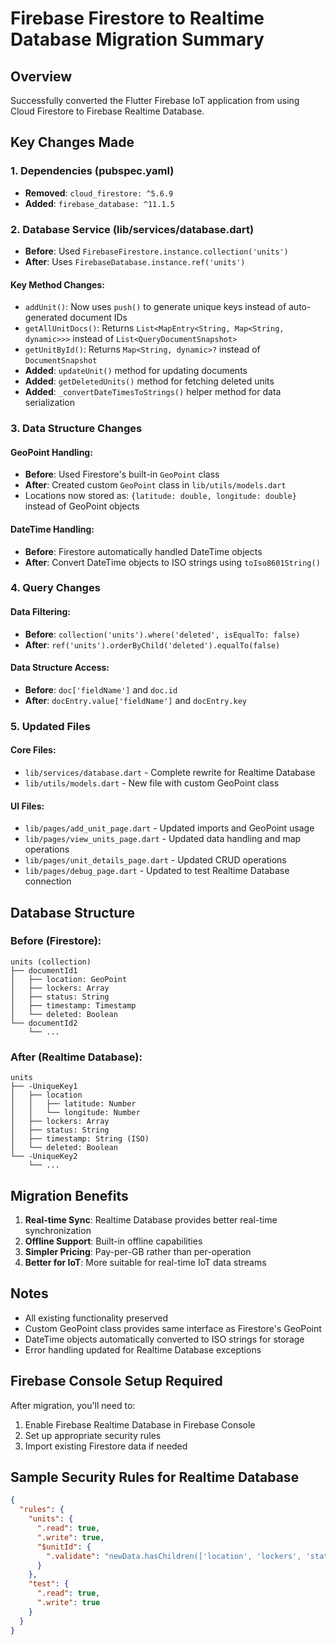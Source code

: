 # Firebase Firestore to Realtime Database Migration Summary

## Overview
Successfully converted the Flutter Firebase IoT application from using Cloud Firestore to Firebase Realtime Database.

## Key Changes Made

### 1. Dependencies (pubspec.yaml)
- **Removed**: `cloud_firestore: ^5.6.9`
- **Added**: `firebase_database: ^11.1.5`

### 2. Database Service (lib/services/database.dart)
- **Before**: Used `FirebaseFirestore.instance.collection('units')`
- **After**: Uses `FirebaseDatabase.instance.ref('units')`

#### Key Method Changes:
- `addUnit()`: Now uses `push()` to generate unique keys instead of auto-generated document IDs
- `getAllUnitDocs()`: Returns `List<MapEntry<String, Map<String, dynamic>>>` instead of `List<QueryDocumentSnapshot>`
- `getUnitById()`: Returns `Map<String, dynamic>?` instead of `DocumentSnapshot`
- **Added**: `updateUnit()` method for updating documents
- **Added**: `getDeletedUnits()` method for fetching deleted units
- **Added**: `_convertDateTimesToStrings()` helper method for data serialization

### 3. Data Structure Changes

#### GeoPoint Handling:
- **Before**: Used Firestore's built-in `GeoPoint` class
- **After**: Created custom `GeoPoint` class in `lib/utils/models.dart`
- Locations now stored as: `{latitude: double, longitude: double}` instead of GeoPoint objects

#### DateTime Handling:
- **Before**: Firestore automatically handled DateTime objects
- **After**: Convert DateTime objects to ISO strings using `toIso8601String()`

### 4. Query Changes

#### Data Filtering:
- **Before**: `collection('units').where('deleted', isEqualTo: false)`
- **After**: `ref('units').orderByChild('deleted').equalTo(false)`

#### Data Structure Access:
- **Before**: `doc['fieldName']` and `doc.id`
- **After**: `docEntry.value['fieldName']` and `docEntry.key`

### 5. Updated Files

#### Core Files:
- `lib/services/database.dart` - Complete rewrite for Realtime Database
- `lib/utils/models.dart` - New file with custom GeoPoint class

#### UI Files:
- `lib/pages/add_unit_page.dart` - Updated imports and GeoPoint usage
- `lib/pages/view_units_page.dart` - Updated data handling and map operations
- `lib/pages/unit_details_page.dart` - Updated CRUD operations
- `lib/pages/debug_page.dart` - Updated to test Realtime Database connection

## Database Structure

### Before (Firestore):
```
units (collection)
├── documentId1
│   ├── location: GeoPoint
│   ├── lockers: Array
│   ├── status: String
│   ├── timestamp: Timestamp
│   └── deleted: Boolean
└── documentId2
    └── ...
```

### After (Realtime Database):
```
units
├── -UniqueKey1
│   ├── location
│   │   ├── latitude: Number
│   │   └── longitude: Number
│   ├── lockers: Array
│   ├── status: String
│   ├── timestamp: String (ISO)
│   └── deleted: Boolean
└── -UniqueKey2
    └── ...
```

## Migration Benefits

1. **Real-time Sync**: Realtime Database provides better real-time synchronization
2. **Offline Support**: Built-in offline capabilities
3. **Simpler Pricing**: Pay-per-GB rather than per-operation
4. **Better for IoT**: More suitable for real-time IoT data streams

## Notes

- All existing functionality preserved
- Custom GeoPoint class provides same interface as Firestore's GeoPoint
- DateTime objects automatically converted to ISO strings for storage
- Error handling updated for Realtime Database exceptions

## Firebase Console Setup Required

After migration, you'll need to:
1. Enable Firebase Realtime Database in Firebase Console
2. Set up appropriate security rules
3. Import existing Firestore data if needed

## Sample Security Rules for Realtime Database

```json
{
  "rules": {
    "units": {
      ".read": true,
      ".write": true,
      "$unitId": {
        ".validate": "newData.hasChildren(['location', 'lockers', 'status', 'timestamp', 'deleted'])"
      }
    },
    "test": {
      ".read": true,
      ".write": true
    }
  }
}
```

